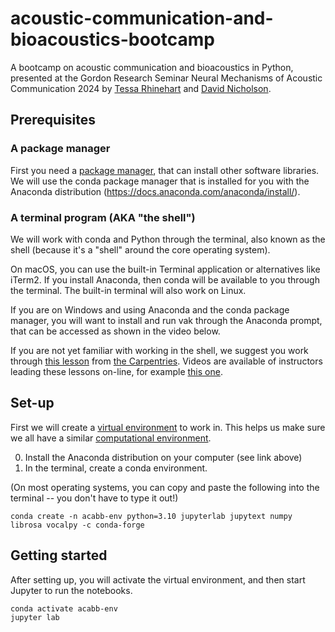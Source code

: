 # acoustic-communication-and-bioacoustics-bootcamp

A bootcamp on acoustic communication and bioacoustics in Python,
presented at the Gordon Research Seminar Neural Mechanisms of Acoustic Communication 2024
by [Tessa Rhinehart](https://www.tessarhinehart.com/) and [David Nicholson](https://nicholdav.info/about.html).

## Prerequisites

### A package manager

First you need a [package manager](https://the-turing-way.netlify.app/reproducible-research/renv/renv-package), that can install other software libraries. We will use the conda package manager that is installed for you with the Anaconda distribution (https://docs.anaconda.com/anaconda/install/).

### A terminal program (AKA "the shell")

We will work with conda and Python through the terminal, also known as the shell (because it's a "shell" around the core operating system).

On macOS, you can use the built-in Terminal application or alternatives like iTerm2. If you install Anaconda, then conda will be available to you through the terminal. The built-in terminal will also work on Linux.

If you are on Windows and using Anaconda and the conda package manager, you will want to install and run vak through the Anaconda prompt, that can be accessed as shown in the video below.

If you are not yet familiar with working in the shell, we suggest you work through
[this lesson](https://swcarpentry.github.io/shell-novice/) from [the Carpentries](https://carpentries.org/).
Videos are available of instructors leading these lessons on-line, for example
[this one](https://www.youtube.com/watch?v=ifgeZ9n7MpA&list=PLE9Qrf4CJnRGiT9L9VbyYHDnVFQnrIfaR).

## Set-up

First we will create a [virtual environment]() to work in.
This helps us make sure we all have a similar [computational environment](https://the-turing-way.netlify.app/reproducible-research/renv).

0. Install the Anaconda distribution on your computer (see link above)
1. In the terminal, create a conda environment.

(On most operating systems, you can copy and paste the following into the terminal -- you don't have to type it out!)

```console
conda create -n acabb-env python=3.10 jupyterlab jupytext numpy librosa vocalpy -c conda-forge
```

## Getting started

After setting up, you will activate the virtual environment, and then start Jupyter to run the notebooks.

```console
conda activate acabb-env
jupyter lab
```
